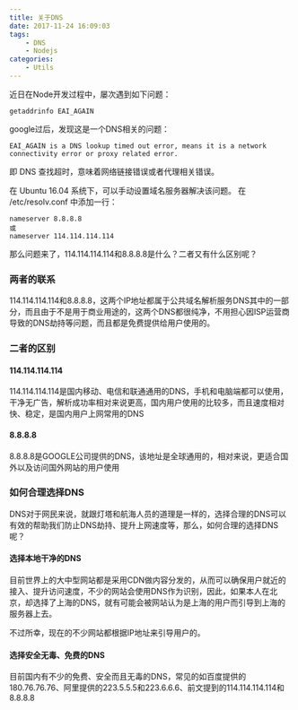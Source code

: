 ```yaml
---
title: 关于DNS
date: 2017-11-24 16:09:03
tags:
    - DNS
    - Nodejs
categories:
    - Utils
---
```


近日在Node开发过程中，屡次遇到如下问题：
```
getaddrinfo EAI_AGAIN
```

google过后，发现这是一个DNS相关的问题：
```
EAI_AGAIN is a DNS lookup timed out error, means it is a network connectivity error or proxy related error.
```

即 DNS 查找超时，意味着网络链接错误或者代理相关错误。

在 Ubuntu 16.04 系统下，可以手动设置域名服务器解决该问题。
在 /etc/resolv.conf 中添加一行：
```
nameserver 8.8.8.8
或
nameserver 114.114.114.114
```

那么问题来了，114.114.114.114和8.8.8.8是什么？二者又有什么区别呢？

### 两者的联系
114.114.114.114和8.8.8.8，这两个IP地址都属于公共域名解析服务DNS其中的一部分，而且由于不是用于商业用途的，这两个DNS都很纯净，不用担心因ISP运营商导致的DNS劫持等问题，而且都是免费提供给用户使用的。

### 二者的区别
#### 114.114.114.114
114.114.114.114是国内移动、电信和联通通用的DNS，手机和电脑端都可以使用，干净无广告，解析成功率相对来说更高，国内用户使用的比较多，而且速度相对快、稳定，是国内用户上网常用的DNS
#### 8.8.8.8
8.8.8.8是GOOGLE公司提供的DNS，该地址是全球通用的，相对来说，更适合国外以及访问国外网站的用户使用

### 如何合理选择DNS
DNS对于网民来说，就跟灯塔和航海人员的道理是一样的，选择合理的DNS可以有效的帮助我们防止DNS劫持、提升上网速度等，那么，如何合理的选择DNS呢？

#### 选择本地干净的DNS
目前世界上的大中型网站都是采用CDN做内容分发的，从而可以确保用户就近的接入、提升访问速度，不少的网站会使用DNS作为识别，因此，如果本人在北京，却选择了上海的DNS，就有可能会被网站认为是上海的用户而引导到上海的服务器上去。

不过所幸，现在的不少网站都根据IP地址来引导用户的。

#### 选择安全无毒、免费的DNS
目前国内有不少的免费、安全而且无毒的DNS，常见的如百度提供的180.76.76.76、阿里提供的223.5.5.5和223.6.6.6、前文提到的114.114.114.114和8.8.8.8
